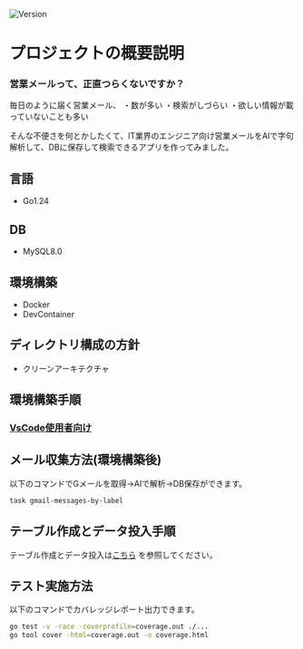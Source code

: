 ![Version](https://img.shields.io/badge/Version-1.0.0-green)
# プロジェクトの概要説明
### 営業メールって、正直つらくないですか？
毎日のように届く営業メール、
・数が多い
・検索がしづらい
・欲しい情報が載っていないことも多い

そんな不便さを何とかしたくて、IT業界のエンジニア向け営業メールをAIで字句解析して、DBに保存して検索できるアプリを作ってみました。
## 言語
* Go1.24
## DB
* MySQL8.0
## 環境構築
* Docker
* DevContainer
## ディレクトリ構成の方針
* クリーンアーキテクチャ
## 環境構築手順
### [VsCode使用者向け](./docs/VsCodeDevContainer.md) 
## メール収集方法(環境構築後)
以下のコマンドでGメールを取得→AIで解析→DB保存ができます。
```bash
task gmail-messages-by-label
```
## テーブル作成とデータ投入手順
テーブル作成とデータ投入は[こちら](./docs/migration.md) を参照してください。
## テスト実施方法
以下のコマンドでカバレッジレポート出力できます。
```bash
go test -v -race -coverprofile=coverage.out ./...
go tool cover -html=coverage.out -o coverage.html
```
